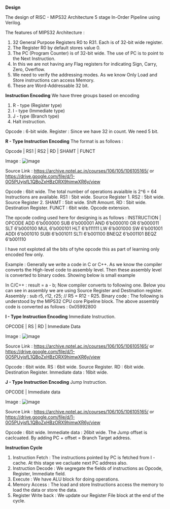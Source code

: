 **Design**

The design of RISC - MIPS32 Architecture 5 stage In-Order Pipeline using Verilog. 

The features of MIPS32 Architecture : 
1. 32 General Purpose Registers R0 to R31. Each is of 32-bit wide register.
2. The Register R0 by default stores value 0.
3. The PC (Program Counter) is of 32-bit wide. The use of PC is to point to the Next Instruction.
4. In this we are not having any Flag registers for indicating Sign, Carry, Zero, Overflow.
5. We need to verify the addressing modes. As we know Only Load and Store instructions can access Memory.
6. These are Word-Addressable 32 bit.

**Instruction Encoding**
We have three groups based on encoding 
1. R - type (Register type)
2. I - type (Immediate type)
3. J - type (Branch type)
4. Halt instruction.

Opcode   : 6-bit wide.
Register : Since we have 32 in count. We need 5 bit.

**R - Type Instruction Encoding**
The format is as follows : 

Opcode | RS1 | RS2 | RD | SHAMT | FUNCT

Image : 
![image](https://github.com/user-attachments/assets/092f50f5-fe74-4b32-8007-fc66846b3fd3)


Source Link : https://archive.nptel.ac.in/courses/106/105/106105165/ or https://drive.google.com/file/d/1-0O5PUyjsfL1QBoZxHBzORX9himwXR6y/view

Opcode : 6bit wide. The total number of operations avaialble is 2^6 = 64 Instructions are available. 
RS1    : 5bit wide. Source Register 1.
RS2    : 5bit wide. Source Register 2.
SHAMT  : 5bit wide. Shift Amount.
RD     : 5bit wide. Destination Register.
FUNCT  : 6bit wide. Opcode extension. 

The opcode coding used here for designing is as follows : 
INSTRUCTION        |    OPCODE
ADD                     6'b000000
SUB                     6'b000001
AND                     6'b000010
OR                      6'b000011
SLT                     6'b000100
MUL                     6'b000101
HLT                     6'b111111
LW                      6'b001000
SW                      6'b001001
ADDI                    6'b001010
SUBI                    6'b001011
SLTI                    6'b001100
BNEQZ                   6'b001101
BEQZ                    6'b001110

I have not exploted all the bits of tyhe opcode this as part of learning only encoded few only. 

Example : Generally we write a code in C or C++. As we know the compiler converts the High-level code to assembly level. Then these assembly level is converted to binary codes. Showing below is small example 

In C/C++ : result = a - b;
  Now compiler converts to following one. Below you can see in assembly we are using Source Register and Destination register.  
Assembly : sub r5, r12, r25; // R5 = R12 - R25.
Binary code : The following is understood by the MIPS32 CPU core Pipeline block. The above assembly code is converted as follows : 
0x05992800

**I - Type Instruction Encoding**
Immediate Instruction. 

OPCODE  |  RS  |  RD  | Immediate Data

Image : 
![image](https://github.com/user-attachments/assets/e2e8458c-b401-4199-9244-3c9021a6a0c6)


Source Link : https://archive.nptel.ac.in/courses/106/105/106105165/ or https://drive.google.com/file/d/1-0O5PUyjsfL1QBoZxHBzORX9himwXR6y/view

Opcode : 6bit wide.
RS     : 6bit wide. Source Register.
RD     : 6bit wide. Destination Register.
Immediate data : 16bit wide. 


**J - Type Instruction Encoding**
Jump Instruction.

OPCODE  |  Immediate data

Image : 
![image](https://github.com/user-attachments/assets/04069043-d252-4e84-94b4-1868588b1eae)

Source Link : https://archive.nptel.ac.in/courses/106/105/106105165/ or https://drive.google.com/file/d/1-0O5PUyjsfL1QBoZxHBzORX9himwXR6y/view

Opcode  : 6bit wide. 
Immediate data  : 26bit wide. The Jump offset is caclcuated. By adding PC + offset = Branch Target address.

**Instruction Cycle**
1. Instruction Fetch   : The instructions pointed by PC is fetched from I - cache. At this stage we cacluate next PC address also.
2. Instruction Decode  : We segregate the fields of instructions as Opcode, Register, Immediate field.
3. Execute             : We have ALU block for doing operations.
4. Memory Access       : The load and store Instructions access the memory to load the data or store the data.
5. Register Write back : We update our Register File block at the end of the cycle.


 
